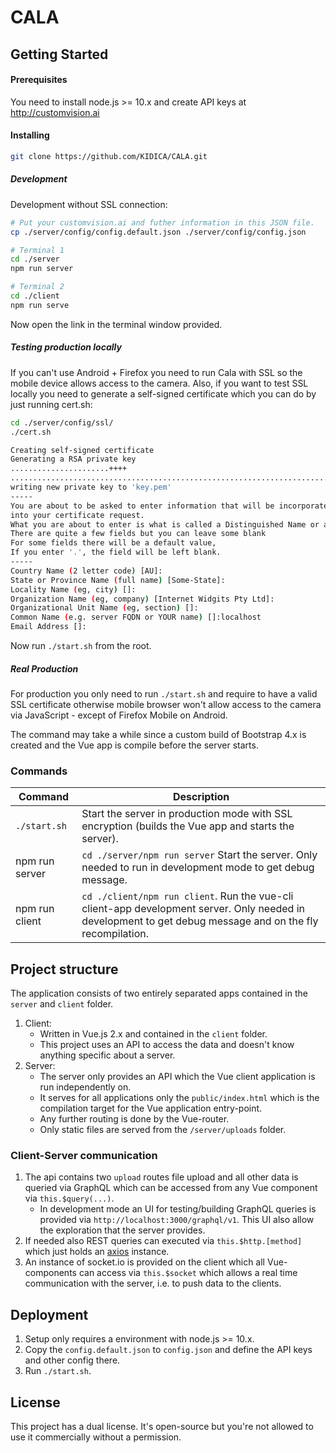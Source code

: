 # CALA

## Getting Started

#### Prerequisites

You need to install node.js >= 10.x and create API keys at http://customvision.ai

#### Installing

```bash
git clone https://github.com/KIDICA/CALA.git
```

##### Development

Development without SSL connection:

```bash
# Put your customvision.ai and futher information in this JSON file.
cp ./server/config/config.default.json ./server/config/config.json

# Terminal 1
cd ./server
npm run server

# Terminal 2
cd ./client
npm run serve
```

Now open the link in the terminal window provided.

##### Testing production locally

If you can't use Android + Firefox you need to run Cala with SSL so the mobile device allows access to the camera.
Also, if you want to test SSL locally you need to generate a self-signed certificate which you can do by just running cert.sh:

```bash
cd ./server/config/ssl/
./cert.sh

Creating self-signed certificate
Generating a RSA private key
......................++++
..........................................................................................................++++
writing new private key to 'key.pem'
-----
You are about to be asked to enter information that will be incorporated
into your certificate request.
What you are about to enter is what is called a Distinguished Name or a DN.
There are quite a few fields but you can leave some blank
For some fields there will be a default value,
If you enter '.', the field will be left blank.
-----
Country Name (2 letter code) [AU]:
State or Province Name (full name) [Some-State]:
Locality Name (eg, city) []:
Organization Name (eg, company) [Internet Widgits Pty Ltd]:
Organizational Unit Name (eg, section) []:
Common Name (e.g. server FQDN or YOUR name) []:localhost
Email Address []:

```

Now run `./start.sh` from the root.

##### Real Production

For production you only need to run `./start.sh` and require to have a valid SSL certificate otherwise mobile browser won't allow access to the camera via JavaScript - except of Firefox Mobile on Android.

The command may take a while since a custom build of Bootstrap 4.x is created and the Vue app is compile before the server starts.

### Commands

Command                     | Description
----------------------------|---------------------------------------------------------------------------------------
`./start.sh`                | Start the server in production mode with SSL encryption (builds the Vue app and starts the server).
npm run server              | `cd ./server/npm run server` Start the server. Only needed to run in development mode to get debug message.
npm run client              | `cd ./client/npm run client`. Run the vue-cli client-app development server. Only needed in development to get debug message and on the fly recompilation.

## Project structure

The application consists of two entirely separated apps contained in the `server` and `client` folder. 

1. Client:
    * Written in Vue.js 2.x and contained in the `client` folder.
    * This project uses an API to access the data and doesn't know anything specific about a server.
1. Server:
    * The server only provides an API which the Vue client application is run independently on.
    * It serves for all applications only the ```public/index.html``` which is the compilation target for the Vue application entry-point.
    * Any further routing is done by the Vue-router.
    * Only static files are served from the `/server/uploads` folder.
    
### Client-Server communication

1. The api contains two ```upload``` routes file upload and all other data is queried via GraphQL 
which can be accessed from any Vue component via ```this.$query(...)```.
    * In development mode an UI for testing/building GraphQL queries is provided via ```http://localhost:3000/graphql/v1```. This UI also allow the exploration that the server provides.
1. If needed also REST queries can executed via ```this.$http.[method]``` which just holds an [axios](https://github.com/axios/axios) instance.
1. An instance of socket.io is provided on the client which all Vue-components can access via ```this.$socket``` which allows a real time communication with the server, i.e. to push data to the clients.

## Deployment

1. Setup only requires a environment with node.js >= 10.x.
1. Copy the ```config.default.json``` to ```config.json``` and define the API keys and other config there.
1. Run `./start.sh`. 

## License

This project has a dual license. It's open-source but you're not allowed to use it commercially without a permission.